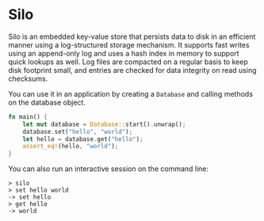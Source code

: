 # Silo

Silo is an embedded key-value store that persists data to disk in an efficient
manner using a log-structured storage mechanism. It supports fast writes using
an append-only log and uses a hash index in memory to support quick lookups as
well. Log files are compacted on a regular basis to keep disk footprint small,
and entries are checked for data integrity on read using checksums.

You can use it in an application by creating a `Database` and calling methods on
the database object.

```rust
fn main() {
    let mut database = Database::start().unwrap();
    database.set("hello", "world");
    let hello = database.get("hello");
    assert_eq!(hello, "world");
}
```

You can also run an interactive session on the command line:

```shell
> silo
> set hello world
-> set hello
> get hello
-> world
```
